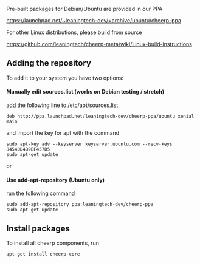 Pre-built packages for Debian/Ubuntu are provided in our PPA

https://launchpad.net/~leaningtech-dev/+archive/ubuntu/cheerp-ppa

For other Linux distributions, please build from source

https://github.com/leaningtech/cheerp-meta/wiki/Linux-build-instructions

## Adding the repository
To add it to your system you have two options:

#### Manually edit sources.list (works on Debian testing / stretch)
add the following line to /etc/apt/sources.list
```
deb http://ppa.launchpad.net/leaningtech-dev/cheerp-ppa/ubuntu xenial main 
```
and import the key for apt with the command
```
sudo apt-key adv --keyserver keyserver.ubuntu.com --recv-keys 84540D4B9BF457D5
sudo apt-get update
```
or
#### Use add-apt-repository (Ubuntu only)
run the following command
```
sudo add-apt-repository ppa:leaningtech-dev/cheerp-ppa
sudo apt-get update
```

## Install packages

To install all cheerp components, run

```
apt-get install cheerp-core
```
